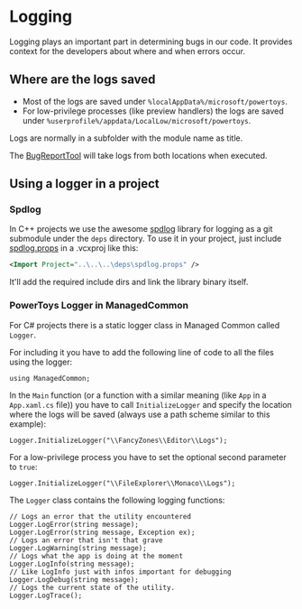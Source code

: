 # Logging

Logging plays an important part in determining bugs in our code. It provides context for the developers about where and when errors occur.

## Where are the logs saved

* Most of the logs are saved under `%localAppData%/microsoft/powertoys`.
* For low-privilege processes (like preview handlers) the logs are saved under `%userprofile%/appdata/LocalLow/microsoft/powertoys`.

Logs are normally in a subfolder with the module name as title.

The [BugReportTool](/tools/BugReportTool) will take logs from both locations when executed.

## Using a logger in a project

### Spdlog

In C++ projects we use the awesome [spdlog](https://github.com/gabime/spdlog) library for logging as a git submodule under the `deps` directory. To use it in your project, just include [spdlog.props](/deps/spdlog.props) in a .vcxproj like this:

```xml
<Import Project="..\..\..\deps\spdlog.props" />
```
It'll add the required include dirs and link the library binary itself.

### PowerToys Logger in ManagedCommon

For C# projects there is a static logger class in Managed Common called `Logger`.

For including it you have to add the following line of code to all the files using the logger:

```Csharp
using ManagedCommon;
```

In the `Main` function (or a function with a similar meaning (like `App` in a `App.xaml.cs` file)) you have to call `InitializeLogger` and specify the location where the logs will be saved (always use a path scheme similar to this example):

```Csharp
Logger.InitializeLogger("\\FancyZones\\Editor\\Logs");
```

For a low-privilege process you have to set the optional second parameter to `true`:

```Csharp
Logger.InitializeLogger("\\FileExplorer\\Monaco\\Logs");
```

The `Logger` class contains the following logging functions:

```Csharp
// Logs an error that the utility encountered
Logger.LogError(string message);
Logger.LogError(string message, Exception ex);
// Logs an error that isn't that grave
Logger.LogWarning(string message);
// Logs what the app is doing at the moment
Logger.LogInfo(string message);
// Like LogInfo just with infos important for debugging
Logger.LogDebug(string message);
// Logs the current state of the utility.
Logger.LogTrace();
```
